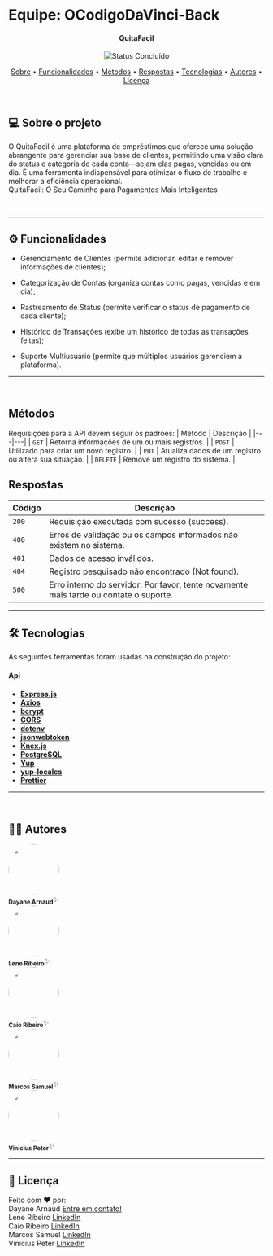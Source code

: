 # Equipe: OCodigoDaVinci-Back

</p>
<h4 align="center"> 
	QuitaFacil
</h4>

<p align="center">
	<img alt="Status Concluído" src="https://img.shields.io/badge/first_sprint-concluded-green">
</p>

<p align="center">
 <a href="#-sobre-o-projeto">Sobre</a> •
 <a href="#-funcionalidades">Funcionalidades</a> •
 <a href="#-metodos">Métodos</a> • 
  <a href="#-respostas">Respostas</a> • 
 <a href="#-tecnologias">Tecnologias</a> • 
 <a href="#-autora">Autores</a> • 
 <a href="#user-content--licença">Licença</a>
</p>

<br>

## 💻 Sobre o projeto

O QuitaFacil é uma plataforma de empréstimos que oferece uma solução abrangente para gerenciar sua base de clientes, permitindo uma visão clara do status e categoria de cada conta—sejam elas pagas, vencidas ou em dia. É uma ferramenta indispensável para otimizar o fluxo de trabalho e melhorar a eficiência operacional. <br>
QuitaFacil: O Seu Caminho para Pagamentos Mais Inteligentes

<br>

---

## ⚙️ Funcionalidades

- Gerenciamento de Clientes (permite adicionar, editar e remover informações de clientes);

- Categorização de Contas (organiza contas como pagas, vencidas e em dia);

- Rastreamento de Status (permite verificar o status de pagamento de cada cliente);

- Histórico de Transações (exibe um histórico de todas as transações feitas);

- Suporte Multiusuário (permite que múltiplos usuários gerenciem a plataforma).

---

<br>

## Métodos

Requisições para a API devem seguir os padrões:
| Método | Descrição |
|---|---|
| `GET` | Retorna informações de um ou mais registros. |
| `POST` | Utilizado para criar um novo registro. |
| `PUT` | Atualiza dados de um registro ou altera sua situação. |
| `DELETE` | Remove um registro do sistema. |

## Respostas

| Código | Descrição                                                                             |
| ------ | ------------------------------------------------------------------------------------- |
| `200`  | Requisição executada com sucesso (success).                                           |
| `400`  | Erros de validação ou os campos informados não existem no sistema.                    |
| `401`  | Dados de acesso inválidos.                                                            |
| `404`  | Registro pesquisado não encontrado (Not found).                                       |
| `500`  | Erro interno do servidor. Por favor, tente novamente mais tarde ou contate o suporte. |

---

## 🛠 Tecnologias

As seguintes ferramentas foram usadas na construção do projeto:

#### []()**Api**

- **[Express.js](https://expressjs.com/)**
- **[Axios](https://axios-http.com/)**
- **[bcrypt](https://www.npmjs.com/package/bcrypt)**
- **[CORS](https://developer.mozilla.org/en-US/docs/Web/HTTP/CORS)**
- **[dotenv](https://www.npmjs.com/package/dotenv)**
- **[jsonwebtoken](https://www.npmjs.com/package/jsonwebtoken)**
- **[Knex.js](http://knexjs.org/)**
- **[PostgreSQL](https://www.postgresql.org/)**
- **[Yup](https://www.npmjs.com/package/yup)**
- **[yup-locales](https://www.npmjs.com/package/yup)**
- **[Prettier](https://prettier.io/)**

---

<br>

## 🧙‍♀️ Autores

<a href="https://www.linkedin.com/in/dayane-arnaud/">
 <img style="border-radius: 50%;" src="https://avatars.githubusercontent.com/u/122646943?v=4" width="100px;" alt=""/>
 <br />
 <sub><b>Dayane Arnaud</b></sub></a>✨</a>
 <br />

 <a href="https://www.linkedin.com/in/lene-ribeiro-desenvolvedora-full-stack/">
 <img style="border-radius: 50%;" src="https://avatars.githubusercontent.com/u/107501031?v=4" width="100px;" alt=""/>
 <br />
 <sub><b>Lene Ribeiro</b></sub></a>✨</a>
 <br />

 <a href="https://www.linkedin.com/in/caiohr/">
 <img style="border-radius: 50%;" src="https://avatars.githubusercontent.com/u/65637121?v=4" width="100px;" alt=""/>
 <br />
 <sub><b>Caio Ribeiro</b></sub></a>✨</a>
 <br />

 <a href="https://www.linkedin.com/in/marcos-samuel-batista-m/">
 <img style="border-radius: 50%;" src="https://avatars.githubusercontent.com/u/121835618?v=4" width="100px;" alt=""/>
 <br />
 <sub><b>Marcos Samuel</b></sub></a>✨</a>
 <br />

 <a href="https://www.linkedin.com/in/vinícius-peter/">
 <img style="border-radius: 50%;" src="https://avatars.githubusercontent.com/u/122483460?v=4" width="100px;" alt=""/>
 <br />
 <sub><b>Vinicius Peter</b></sub></a>✨</a>
 <br />

---

## 📝 Licença

<!-- Este projeto esta sobe a licença [MIT](./LICENSE). -->

Feito com ❤️ por:
<br/>
Dayane Arnaud [Entre em contato!](https://wa.me/5548999932109)  
Lene Ribeiro [LinkedIn](https://www.linkedin.com/in/lene-ribeiro-desenvolvedora-full-stack/)
<br/>
Caio Ribeiro [LinkedIn](https://www.linkedin.com/in/caiohr/)
<br/>
Marcos Samuel [LinkedIn](https://www.linkedin.com/in/marcos-samuel-batista-m/)
<br/>
Vinicius Peter [LinkedIn](https://www.linkedin.com/in/vinícius-peter/)
